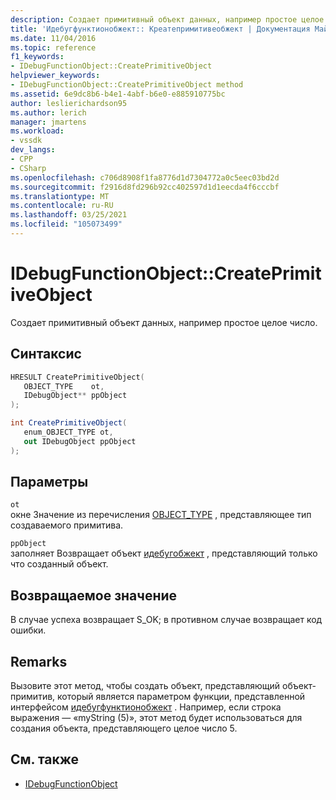 ```yaml
---
description: Создает примитивный объект данных, например простое целое число.
title: 'Идебугфунктионобжект:: Креатепримитивеобжект | Документация Майкрософт'
ms.date: 11/04/2016
ms.topic: reference
f1_keywords:
- IDebugFunctionObject::CreatePrimitiveObject
helpviewer_keywords:
- IDebugFunctionObject::CreatePrimitiveObject method
ms.assetid: 6e9dc8b6-b4e1-4abf-b6e0-e885910775bc
author: leslierichardson95
ms.author: lerich
manager: jmartens
ms.workload:
- vssdk
dev_langs:
- CPP
- CSharp
ms.openlocfilehash: c706d8908f1fa8776d1d7304772a0c5eec03bd2d
ms.sourcegitcommit: f2916d8fd296b92cc402597d1d1eecda4f6cccbf
ms.translationtype: MT
ms.contentlocale: ru-RU
ms.lasthandoff: 03/25/2021
ms.locfileid: "105073499"
---
```

# <a name="idebugfunctionobjectcreateprimitiveobject"></a>IDebugFunctionObject::CreatePrimitiveObject
Создает примитивный объект данных, например простое целое число.

## <a name="syntax"></a>Синтаксис

```cpp
HRESULT CreatePrimitiveObject( 
   OBJECT_TYPE    ot,
   IDebugObject** ppObject
);
```

```csharp
int CreatePrimitiveObject(
   enum_OBJECT_TYPE ot,
   out IDebugObject ppObject
);
```

## <a name="parameters"></a>Параметры
`ot`\
окне Значение из перечисления [OBJECT_TYPE](../../../extensibility/debugger/reference/object-type.md) , представляющее тип создаваемого примитива.

`ppObject`\
заполняет Возвращает объект [идебугобжект](../../../extensibility/debugger/reference/idebugobject.md) , представляющий только что созданный объект.

## <a name="return-value"></a>Возвращаемое значение
 В случае успеха возвращает S_OK; в противном случае возвращает код ошибки.

## <a name="remarks"></a>Remarks
 Вызовите этот метод, чтобы создать объект, представляющий объект-примитив, который является параметром функции, представленной интерфейсом [идебугфунктионобжект](../../../extensibility/debugger/reference/idebugfunctionobject.md) . Например, если строка выражения — «myString (5)», этот метод будет использоваться для создания объекта, представляющего целое число 5.

## <a name="see-also"></a>См. также
- [IDebugFunctionObject](../../../extensibility/debugger/reference/idebugfunctionobject.md)
